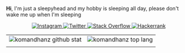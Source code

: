 <b>Hi</b>, I'm just a sleepyhead and my hobby is sleeping all day, please don't wake me up when I'm sleeping

<div align="center">

<a href="https://www.instagram.com/mr.sadiqin/" target="_blank" rel="noreferrer"> ![Instagram](https://img.shields.io/badge/Instagram-%23E4405F.svg?style=for-the-badge&logo=Instagram&logoColor=white) </a>
<a href="https://twitter.com/lee_dhanz/" target="_blank" rel="noreferrer"> ![Twitter](https://img.shields.io/badge/Twitter-%231DA1F2.svg?style=for-the-badge&logo=Twitter&logoColor=white) </a>
<a href="https://stackoverflow.com/users/22706518/komandhanz" target="_blank" rel="noreferrer"> ![Stack Overflow](https://img.shields.io/badge/-Stackoverflow-FE7A16?style=for-the-badge&logo=stack-overflow&logoColor=white) </a>
<a href="https://www.hackerrank.com/komandhanz" target="_blank" rel="noreferrer"> ![Hackerrank](https://img.shields.io/badge/-Hackerrank-2EC866?style=for-the-badge&logo=HackerRank&logoColor=white) </a>

</div>

<!--
###  🌱 I'm currently learning not to open many tabs in the browser
<p align="center">
<a href="http://cliparts.co/clipart/2423198" title="Image from cliparts.co"><img src="http://cliparts.co/cliparts/BTg/E5M/BTgE5MByc.gif" width="200" alt="stick people animation - group picture, image by tag ..." /></a> -->

|||
|---|---|
|![komandhanz github stat](https://github-readme-stats.vercel.app/api?username=komandhanzm&show_icons=true&hide_border=true&theme=algolia&count_private=true)|![komandhanz top lang](https://github-readme-stats.vercel.app/api/top-langs/?username=komandhanz&layout=compact&hide=html,css,scss,angular,PLpgSQL,blade,dockerfile,ejs,vue,freemarker,makefile,cmake,purebasic,ipynb&langs_count=8&hide_border=true&theme=algolia&&count_private=true)|
||| 
